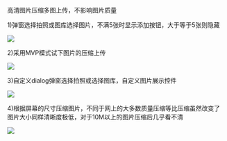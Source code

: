 高清图片压缩多图上传，不影响图片质量

1)弹窗选择拍照或图库选择图片，不满5张时显示添加按钮，大于等于5张则隐藏

![](https://github.com/736008081/uploadPhoto/blob/master/image/QQ%E5%9B%BE%E7%89%8720160630112023.png)

2)采用MVP模式试下图片的压缩上传

![](https://github.com/736008081/uploadPhoto/blob/master/image/QQ%E5%9B%BE%E7%89%8720160630112112.png)

3)自定义dialog弹窗选择拍照或选择图库，自定义图片展示控件

![](https://github.com/736008081/uploadPhoto/blob/master/image/QQ%E5%9B%BE%E7%89%8720160630112144.png)

4)根据屏幕的尺寸压缩图片，不同于网上的大多数质量压缩等比压缩虽然改变了图片大小同样清晰度极低，对于10M以上的图片压缩后几乎看不清

![](https://github.com/736008081/uploadPhoto/blob/master/image/QQ%E5%9B%BE%E7%89%8720160630112209.png)

